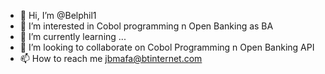 - 👋 Hi, I’m @Belphil1
- 👀 I’m interested in Cobol programming n Open Banking as BA
- 🌱 I’m currently learning ...
- 💞️ I’m looking to collaborate on Cobol Programming n Open Banking API
- 📫 How to reach me jbmafa@btinternet.com

<!---
Belphil1/Belphil1 is a ✨ special ✨ repository because its `README.md` (this file) appears on your GitHub profile.
You can click the Preview link to take a look at your changes.
--->
